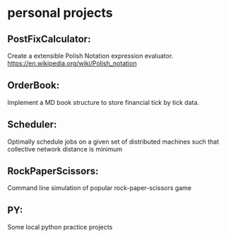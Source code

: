 # personal projects

PostFixCalculator:
------------------
Create a extensible Polish Notation expression evaluator. https://en.wikipedia.org/wiki/Polish_notation

OrderBook:
----------
Implement a MD book structure to store financial tick by tick data.

Scheduler:
----------
Optimally schedule jobs on a given set of distributed machines such that collective network distance is minimum

RockPaperScissors:
-----------------
Command line simulation of popular rock-paper-scissors game

PY:
---
Some local python practice projects
